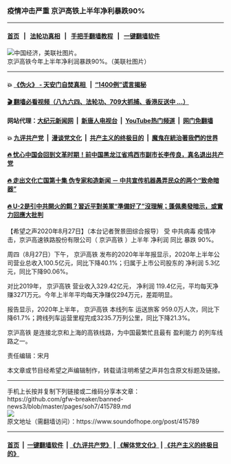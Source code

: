 ### 疫情冲击严重 京沪高铁上半年净利暴跌90%
------------------------

#### [首页](https://github.com/gfw-breaker/banned-news3/blob/master/README.md) &nbsp;&nbsp;|&nbsp;&nbsp; [法轮功真相](https://github.com/begood0513/basic/blob/master/README.md)  &nbsp;&nbsp;|&nbsp;&nbsp; [手把手翻墙教程](https://github.com/gfw-breaker/guides/wiki)  &nbsp;&nbsp;|&nbsp;&nbsp; [一键翻墙软件](https://github.com/gfw-breaker/nogfw/blob/master/README.md)  



<div><img alt="中国经济，美联社图片。" src="https://img.soundofhope.org/2020-04/800-1588193581688.jpeg"/>
<br/><figcaption class="caption">
 京沪高铁今年上半年净利润暴跌90%。（美联社图片）
</figcaption></div><hr/>

#### 💥 [《伪火》 - 天安门自焚真相 ](http://141.164.51.119:10000/videos/blog/weihuo.html)&nbsp; |&nbsp; [“1400例”谎言揭秘  ](http://141.164.51.119:10000/videos/blog/jiexi1400.html)

#### [ 🎬  翻墙必看视频（八九六四、法轮功、709大抓捕、香港反送中 ...）](https://github.com/gfw-breaker/links/blob/master/banned.md)

#### 网站代理：[大纪元新闻网](http://167.172.10.89:10080/gb/) &nbsp;|&nbsp; [新唐人电视台](http://167.172.10.89:8808/gb/)  &nbsp;|&nbsp; [YouTube热门频道](http://158.247.203.241/youtube.html) &nbsp;|&nbsp; [网门免翻墙](http://158.247.203.241:11000/show.aspx?name=ogHome)

#### 💥 [九评共产党](http://141.164.51.119:10000/videos/res/jiuping/)&nbsp; |&nbsp; [漫谈党文化](http://141.164.51.119:10000/videos/res/mtdwh/)&nbsp; |&nbsp; [共产主义的终极目的](http://141.164.51.119:10000/videos/res/zjmd/)&nbsp; |&nbsp; [魔鬼在統治著我們的世界](http://141.164.51.119:10000/videos/res/TheSpecter/)  

#### [ 🔥  忧心中国会回到文革时期！前中国黑龙江省鸡西市副市长李传良，真名退出共产党](http://141.164.51.119:10000/videos/news/quit01.html)

#### [ 🔥  走出文化亡国第十集 伪专家和造新闻 － 中共宣传机器愚弄民众的两个“致命暗器”](http://141.164.51.119:10000/videos/news/../res/zcwhwg/index.html)

#### [ 🔥  U-2是引中共開火的餌？習近平對美軍“準備好了”沒理解；蓬佩奧發暗示，或實力回應大批判](http://141.164.51.119:10000/videos/news/wenzhao01.html)

<div><div class="Content__Wrapper sc-1bvya0-0 grZQxZ">
 <p class="meta-top">
  <span class="meta">
   【希望之声2020年8月27日】（本台记者贺景田综合报导）
  </span>
  受
  <ok href="/term/248971">
   中共病毒
  </ok>
  疫情冲击，京沪高速铁路股份有限公司（
  <ok href="/term/106330">
   京沪高铁
  </ok>
  ）上半年
  <ok href="/term/137237">
   净利润
  </ok>
  同比
  <ok href="/term/25768">
   暴跌
  </ok>
  90%。
 </p>
 <p>
  周四（8月27日）下午，
  <ok href="/term/106330">
   京沪高铁
  </ok>
  发布的2020年半年报显示，2020年上半年公司营业总收入100.5亿元，同比下降40.1%；归属于上市公司股东的
  <ok href="/term/137237">
   净利润
  </ok>
  5.3亿元，同比下降90.06%。
 </p>
 <p>
  对比2019年，
  <ok href="/term/106330">
   京沪高铁
  </ok>
  营业收入329.42亿元，
  <ok href="/term/137237">
   净利润
  </ok>
  119.4亿元，平均每天净赚3271万元。今年上半年平均每天净赚仅294万元，差距明显。
 </p>
 <p>
  报告显示，2020年上半年，
  <ok href="/term/106330">
   京沪高铁
  </ok>
  本线列车
  <ok href="/term/361900">
   运送旅客
  </ok>
  959.0万人次，同比下降61.7%；跨线列车运营里程完成3235.7万列公里，同比下降21.3%。
 </p>
 <p>
  <ok href="/term/106330">
   京沪高铁
  </ok>
  是连接北京和上海的高铁线路，为中国最繁忙且最有
  <ok href="/term/189659">
   盈利能力
  </ok>
  的列车线路之一。
 </p>
 <p class="meta-btm">
  责任编辑：宋月
 </p>
 <p class="meta-btm">
  本文章或节目经希望之声编辑制作，转载请注明希望之声并包含原文标题及链接。
 </p>
</div>
</div>
<hr/>
手机上长按并复制下列链接或二维码分享本文章：<br/>
https://github.com/gfw-breaker/banned-news3/blob/master/pages/soh7/415789.md <br/>
<a href='https://github.com/gfw-breaker/banned-news3/blob/master/pages/soh7/415789.md'><img src='https://github.com/gfw-breaker/banned-news3/blob/master/pages/soh7/415789.md.png'/></a> <br/>
原文地址（需翻墙访问）：https://www.soundofhope.org/post/415789


------------------------
#### [首页](https://github.com/gfw-breaker/banned-news3/blob/master/README.md) &nbsp;|&nbsp; [一键翻墙软件](https://github.com/gfw-breaker/nogfw/blob/master/README.md) &nbsp;| [《九评共产党》](https://github.com/gfw-breaker/9ping.md/blob/master/README.md#九评之一评共产党是什么) | [《解体党文化》](https://github.com/gfw-breaker/jtdwh.md/blob/master/README.md) | [《共产主义的终极目的》](https://github.com/gfw-breaker/gczydzjmd.md/blob/master/README.md)


<img src='http://gfw-breaker.win/banned-news3/pages/soh7/415789.md' width='0px' height='0px'/>